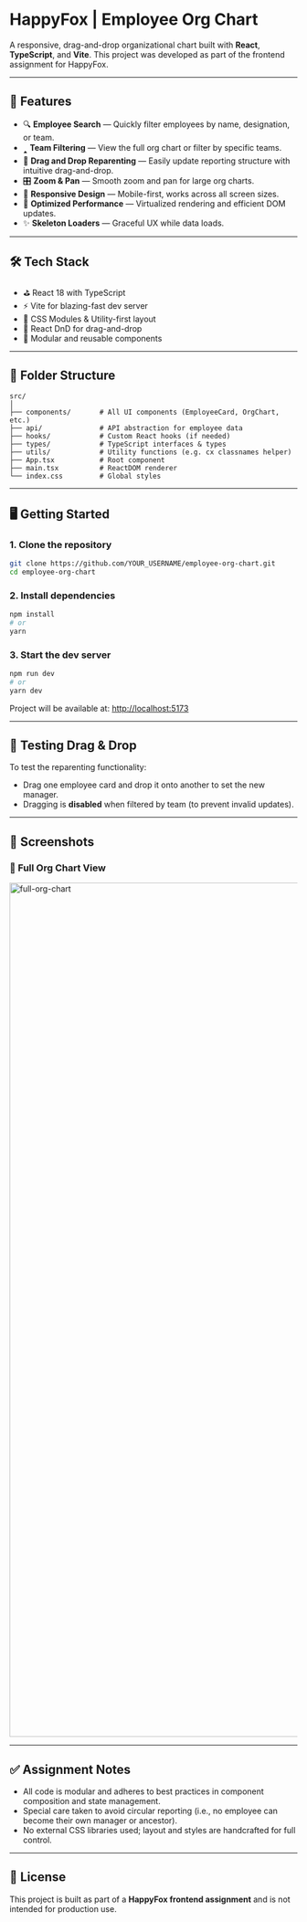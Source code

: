 # HappyFox | Employee Org Chart

A responsive, drag-and-drop organizational chart built with **React**, **TypeScript**, and **Vite**. This project was developed as part of the frontend assignment for HappyFox.

---

## 🚀 Features

* 🔍 **Employee Search** — Quickly filter employees by name, designation, or team.
* 🢑 **Team Filtering** — View the full org chart or filter by specific teams.
* 🧲 **Drag and Drop Reparenting** — Easily update reporting structure with intuitive drag-and-drop.
* 🎛 **Zoom & Pan** — Smooth zoom and pan for large org charts.
* 📱 **Responsive Design** — Mobile-first, works across all screen sizes.
* 🧠 **Optimized Performance** — Virtualized rendering and efficient DOM updates.
* ✨ **Skeleton Loaders** — Graceful UX while data loads.

---

## 🛠️ Tech Stack

* ⛳️ React 18 with TypeScript
* ⚡ Vite for blazing-fast dev server
* 🎨 CSS Modules & Utility-first layout
* 🧱 React DnD for drag-and-drop
* 🧪 Modular and reusable components

---

## 📂 Folder Structure

```
src/
│
├── components/       # All UI components (EmployeeCard, OrgChart, etc.)
├── api/              # API abstraction for employee data
├── hooks/            # Custom React hooks (if needed)
├── types/            # TypeScript interfaces & types
├── utils/            # Utility functions (e.g. cx classnames helper)
├── App.tsx           # Root component
├── main.tsx          # ReactDOM renderer
└── index.css         # Global styles
```

---

## 🖥️ Getting Started

### 1. Clone the repository

```bash
git clone https://github.com/YOUR_USERNAME/employee-org-chart.git
cd employee-org-chart
```

### 2. Install dependencies

```bash
npm install
# or
yarn
```

### 3. Start the dev server

```bash
npm run dev
# or
yarn dev
```

Project will be available at: [http://localhost:5173](http://localhost:5173)

---

## 🧪 Testing Drag & Drop

To test the reparenting functionality:

* Drag one employee card and drop it onto another to set the new manager.
* Dragging is **disabled** when filtered by team (to prevent invalid updates).

---

## 📸 Screenshots

### 🧩 Full Org Chart View
<img width="1496" alt="full-org-chart" src="https://github.com/user-attachments/assets/798a8190-bd75-4fff-ac3e-544c31cf5627" />

---

## ✅ Assignment Notes

* All code is modular and adheres to best practices in component composition and state management.
* Special care taken to avoid circular reporting (i.e., no employee can become their own manager or ancestor).
* No external CSS libraries used; layout and styles are handcrafted for full control.

---

## 📄 License

This project is built as part of a **HappyFox frontend assignment** and is not intended for production use.
